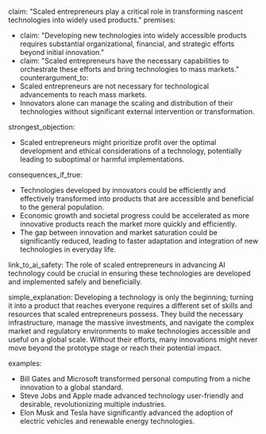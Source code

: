 claim: "Scaled entrepreneurs play a critical role in transforming nascent technologies into widely used products."
premises:
  - claim: "Developing new technologies into widely accessible products requires substantial organizational, financial, and strategic efforts beyond initial innovation."
  - claim: "Scaled entrepreneurs have the necessary capabilities to orchestrate these efforts and bring technologies to mass markets."
counterargument_to:
  - Scaled entrepreneurs are not necessary for technological advancements to reach mass markets.
  - Innovators alone can manage the scaling and distribution of their technologies without significant external intervention or transformation.

strongest_objection:
  - Scaled entrepreneurs might prioritize profit over the optimal development and ethical considerations of a technology, potentially leading to suboptimal or harmful implementations.

consequences_if_true:
  - Technologies developed by innovators could be efficiently and effectively transformed into products that are accessible and beneficial to the general population.
  - Economic growth and societal progress could be accelerated as more innovative products reach the market more quickly and efficiently.
  - The gap between innovation and market saturation could be significantly reduced, leading to faster adaptation and integration of new technologies in everyday life.

link_to_ai_safety:
  The role of scaled entrepreneurs in advancing AI technology could be crucial in ensuring these technologies are developed and implemented safely and beneficially.

simple_explanation:
  Developing a technology is only the beginning; turning it into a product that reaches everyone requires a different set of skills and resources that scaled entrepreneurs possess. They build the necessary infrastructure, manage the massive investments, and navigate the complex market and regulatory environments to make technologies accessible and useful on a global scale. Without their efforts, many innovations might never move beyond the prototype stage or reach their potential impact.

examples:
  - Bill Gates and Microsoft transformed personal computing from a niche innovation to a global standard.
  - Steve Jobs and Apple made advanced technology user-friendly and desirable, revolutionizing multiple industries.
  - Elon Musk and Tesla have significantly advanced the adoption of electric vehicles and renewable energy technologies.